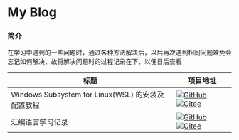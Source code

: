 # My Blog
### 简介
在学习中遇到的一些问题时，通过各种方法解决后，以后再次遇到相同问题难免会忘记如何解决，故将解决问题时的过程记录在下，以便日后查看<br />

|标题|项目地址|
|----|--------|
|Windows Subsystem for Linux(WSL) 的安装及配置教程|[![GitHub](https://img.shields.io/badge/GitHub-project-blue.svg)](https://github.com/learnbrown/WSL) [![Gitee](https://img.shields.io/badge/Gitee-project-red.svg)](https://gitee.com/dht1715305379/WSL)|
|汇编语言学习记录|[![GitHub](https://img.shields.io/badge/GitHub-project-blue.svg)](https://github.com/learnbrown/Assumbly) [![Gitee](https://img.shields.io/badge/Gitee-project-red.svg)](https://gitee.com/dht1715305379/assembly)|